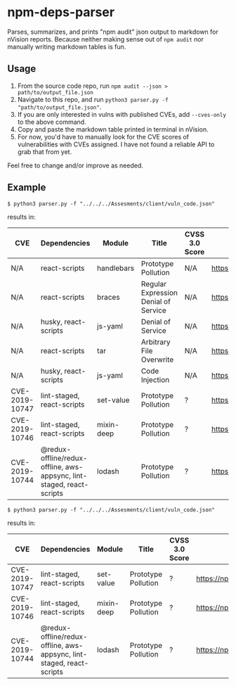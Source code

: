# npm-deps-parser

Parses, summarizes, and prints "npm audit" json output to markdown for nVision reports. Because neither making sense out of `npm audit` nor manually writing markdown tables is fun.

## Usage

1. From the source code repo, run `npm audit --json > path/to/output_file.json` 
2. Navigate to this repo, and run `python3 parser.py -f "path/to/output_file.json"`.
3. If you are only interested in vulns with published CVEs, add `--cves-only` to the above command.
4. Copy and paste the markdown table printed in terminal in nVision.
5. For now, you'd have to manually look for the CVE scores of vulnerabilities with CVEs assigned. I have not found a reliable API to grab that from yet.

Feel free to change and/or improve as needed.

## Example 

```shell
$ python3 parser.py -f "../../../Assesments/client/vuln_code.json"
```

results in:

| CVE | Dependencies | Module | Title | CVSS 3.0 Score | Info |
| --- | --- | --- | --- | --- | --- |
| N/A | react-scripts  | handlebars | Prototype Pollution | N/A | https://npmjs.com/advisories/755 |
| N/A | react-scripts  | braces | Regular Expression Denial of Service | N/A | https://npmjs.com/advisories/786 |
| N/A | husky, react-scripts  | js-yaml | Denial of Service | N/A | https://npmjs.com/advisories/788 |
| N/A | react-scripts  | tar | Arbitrary File Overwrite | N/A | https://npmjs.com/advisories/803 |
| N/A | husky, react-scripts  | js-yaml | Code Injection | N/A | https://npmjs.com/advisories/813 |
| CVE-2019-10747 | lint-staged, react-scripts | set-value | Prototype Pollution | ? | https://npmjs.com/advisories/1012 |
| CVE-2019-10746 | lint-staged, react-scripts | mixin-deep | Prototype Pollution | ? | https://npmjs.com/advisories/1013 |
| CVE-2019-10744 | @redux-offline/redux-offline, aws-appsync, lint-staged, react-scripts | lodash | Prototype Pollution | ? | https://npmjs.com/advisories/1065 |

```shell
$ python3 parser.py -f "../../../Assesments/client/vuln_code.json"
```

results in:

| CVE | Dependencies | Module | Title | CVSS 3.0 Score | Info |
| --- | --- | --- | --- | --- | --- |
| CVE-2019-10747 | lint-staged, react-scripts | set-value | Prototype Pollution | ? | https://npmjs.com/advisories/1012 |
| CVE-2019-10746 | lint-staged, react-scripts | mixin-deep | Prototype Pollution | ? | https://npmjs.com/advisories/1013 |
| CVE-2019-10744 | @redux-offline/redux-offline, aws-appsync, lint-staged, react-scripts | lodash | Prototype Pollution | ? | https://npmjs.com/advisories/1065 |


